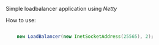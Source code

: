 Simple loadbalancer application using *Netty*

How to use:

```java

    new LoadBalancer(new InetSocketAddress(25565), 2);

````